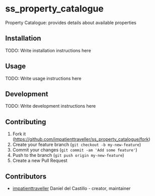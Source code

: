 # ss_property_catalogue

Property Catalogue: provides details about available properties

## Installation

TODO: Write installation instructions here

## Usage

TODO: Write usage instructions here

## Development

TODO: Write development instructions here

## Contributing

1. Fork it (<https://github.com/impatienttraveller/ss_property_catalogue/fork>)
2. Create your feature branch (`git checkout -b my-new-feature`)
3. Commit your changes (`git commit -am 'Add some feature'`)
4. Push to the branch (`git push origin my-new-feature`)
5. Create a new Pull Request

## Contributors

- [impatienttraveller](https://github.com/impatienttraveller) Daniel del Castillo - creator, maintainer
